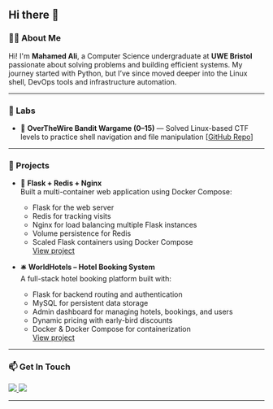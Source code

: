 ## Hi there 👋

### 👨‍💻 About Me
Hi! I'm **Mahamed Ali**, a Computer Science undergraduate at **UWE Bristol** passionate about solving problems and building efficient systems.
My journey started with Python, but I’ve since moved deeper into the Linux shell, DevOps tools and infrastructure automation.

---

### 🧪 Labs
- 🔐 **OverTheWire Bandit Wargame (0–15)** — Solved Linux-based CTF levels to practice shell navigation and file manipulation [[GitHub Repo](https://github.com/mohameda-li/overthewire)]


---

### 💼 Projects

- 🐳 **Flask + Redis + Nginx**  
  Built a multi-container web application using Docker Compose:
  - Flask for the web server  
  - Redis for tracking visits  
  - Nginx for load balancing multiple Flask instances  
  - Volume persistence for Redis  
  - Scaled Flask containers using Docker Compose  
  [View project](https://github.com/mohameda-li/docker_learning)


- 🛎️ **WorldHotels – Hotel Booking System**  
  A full-stack hotel booking platform built with:
  - Flask for backend routing and authentication  
  - MySQL for persistent data storage  
  - Admin dashboard for managing hotels, bookings, and users  
  - Dynamic pricing with early-bird discounts  
  - Docker & Docker Compose for containerization  
  [View project](https://github.com/mohameda-li/WorldHotels)



---

### 📫 Get In Touch
<p>
  <a href="mailto:ali.mohamed7821@gmail.com">
    <img src="https://img.shields.io/badge/Email-ali.mohamed7821%40gmail.com-blue?style=flat&logo=gmail&logoColor=white" />
  </a>
  <a href="https://www.linkedin.com/in/mahamed-ali-07284a30a">
    <img src="https://img.shields.io/badge/LinkedIn-Connect-blue?style=flat&logo=linkedin&logoColor=white" />
  </a>
</p>

---


